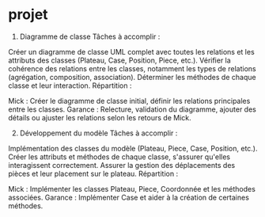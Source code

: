 # projet 

1. Diagramme de classe 
Tâches à accomplir :

Créer un diagramme de classe UML complet avec toutes les relations et les attributs des classes (Plateau, Case, Position, Piece, etc.).
Vérifier la cohérence des relations entre les classes, notamment les types de relations (agrégation, composition, association).
Déterminer les méthodes de chaque classe et leur interaction.
Répartition :

Mick : Créer le diagramme de classe initial, définir les relations principales entre les classes.
Garance : Relecture, validation du diagramme, ajouter des détails ou ajuster les relations selon les retours de Mick.


2. Développement du modèle 
Tâches à accomplir :

Implémentation des classes du modèle (Plateau, Piece, Case, Position, etc.).
Créer les attributs et méthodes de chaque classe, s'assurer qu'elles interagissent correctement.
Assurer la gestion des déplacements des pièces et leur placement sur le plateau.
Répartition :

Mick : Implémenter les classes Plateau, Piece, Coordonnée et les méthodes associées.
Garance : Implémenter Case et aider à la création de certaines méthodes.